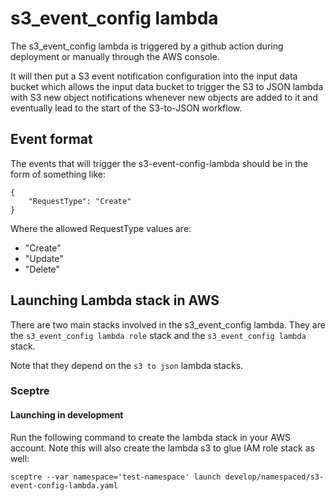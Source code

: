 # s3_event_config lambda

The s3_event_config lambda is triggered by a github action during deployment or manually through the AWS console.

It will then put a S3 event notification configuration into
the input data bucket which allows the input data bucket to
trigger the S3 to JSON lambda with S3 new object notifications whenever new objects are added
to it and eventually lead to the start of the S3-to-JSON workflow.

## Event format

The events that will trigger the s3-event-config-lambda
should be in the form of something like:

```
{
    "RequestType": "Create"
}
```

Where the allowed RequestType values are:
- "Create"
- "Update"
- "Delete"

## Launching Lambda stack in AWS

There are two main stacks involved in the s3_event_config lambda. They are the
`s3_event_config lambda role` stack and the `s3_event_config lambda` stack.

Note that they depend on the `s3 to json` lambda stacks.

### Sceptre

#### Launching in development

Run the following command to create the lambda stack in your AWS account. Note this will
also create the lambda s3 to glue IAM role stack as well:

```shell script
sceptre --var namespace='test-namespace' launch develop/namespaced/s3-event-config-lambda.yaml
```
